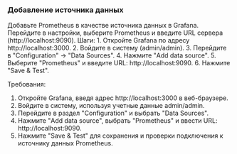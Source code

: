 
### Добавление источника данных

Добавьте Prometheus в качестве источника данных в Grafana. Перейдите в настройки, выберите Prometheus и введите URL сервера (http://localhost:9090). Шаги: 1. Откройте Grafana по адресу http://localhost:3000. 2. Войдите в систему (admin/admin). 3. Перейдите в "Configuration" -> "Data Sources". 4. Нажмите "Add data source". 5. Выберите "Prometheus" и введите URL: http://localhost:9090. 6. Нажмите "Save & Test".

Требования:
1. Откройте Grafana, введя адрес http://localhost:3000 в веб-браузере. 
2. Войдите в систему, используя учетные данные admin/admin. 
3. Перейдите в раздел "Configuration" и выбрать "Data Sources". 
4. Нажмите "Add data source", выбрать "Prometheus" и ввести URL: http://localhost:9090. 
5. Нажмите "Save & Test" для сохранения и проверки подключения к источнику данных Prometheus.